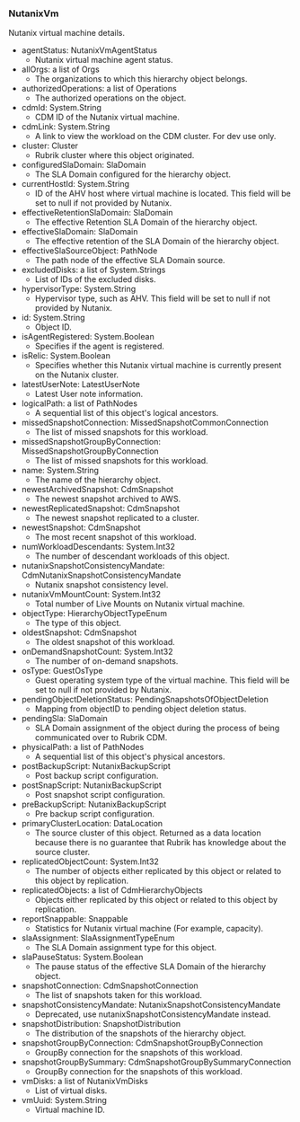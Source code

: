 ### NutanixVm
Nutanix virtual machine details.

- agentStatus: NutanixVmAgentStatus
  - Nutanix virtual machine agent status.
- allOrgs: a list of Orgs
  - The organizations to which this hierarchy object belongs.
- authorizedOperations: a list of Operations
  - The authorized operations on the object.
- cdmId: System.String
  - CDM ID of the Nutanix virtual machine.
- cdmLink: System.String
  - A link to view the workload on the CDM cluster. For dev use only.
- cluster: Cluster
  - Rubrik cluster where this object originated.
- configuredSlaDomain: SlaDomain
  - The SLA Domain configured for the hierarchy object.
- currentHostId: System.String
  - ID of the AHV host where virtual machine is located. This field will be set to null if not provided by Nutanix.
- effectiveRetentionSlaDomain: SlaDomain
  - The effective Retention SLA Domain of the hierarchy object.
- effectiveSlaDomain: SlaDomain
  - The effective retention of the SLA Domain of the hierarchy object.
- effectiveSlaSourceObject: PathNode
  - The path node of the effective SLA Domain source.
- excludedDisks: a list of System.Strings
  - List of IDs of the excluded disks.
- hypervisorType: System.String
  - Hypervisor type, such as AHV. This field will be set to null if not provided by Nutanix.
- id: System.String
  - Object ID.
- isAgentRegistered: System.Boolean
  - Specifies if the agent is registered.
- isRelic: System.Boolean
  - Specifies whether this Nutanix virtual machine is currently present on the Nutanix cluster.
- latestUserNote: LatestUserNote
  - Latest User note information.
- logicalPath: a list of PathNodes
  - A sequential list of this object's logical ancestors.
- missedSnapshotConnection: MissedSnapshotCommonConnection
  - The list of missed snapshots for this workload.
- missedSnapshotGroupByConnection: MissedSnapshotGroupByConnection
  - The list of missed snapshots for this workload.
- name: System.String
  - The name of the hierarchy object.
- newestArchivedSnapshot: CdmSnapshot
  - The newest snapshot archived to AWS.
- newestReplicatedSnapshot: CdmSnapshot
  - The newest snapshot replicated to a cluster.
- newestSnapshot: CdmSnapshot
  - The most recent snapshot of this workload.
- numWorkloadDescendants: System.Int32
  - The number of descendant workloads of this object.
- nutanixSnapshotConsistencyMandate: CdmNutanixSnapshotConsistencyMandate
  - Nutanix snapshot consistency level.
- nutanixVmMountCount: System.Int32
  - Total number of Live Mounts on Nutanix virtual machine.
- objectType: HierarchyObjectTypeEnum
  - The type of this object.
- oldestSnapshot: CdmSnapshot
  - The oldest snapshot of this workload.
- onDemandSnapshotCount: System.Int32
  - The number of on-demand snapshots.
- osType: GuestOsType
  - Guest operating system type of the virtual machine. This field will be set to null if not provided by Nutanix.
- pendingObjectDeletionStatus: PendingSnapshotsOfObjectDeletion
  - Mapping from objectID to pending object deletion status.
- pendingSla: SlaDomain
  - SLA Domain assignment of the object during the process of being communicated over to Rubrik CDM.
- physicalPath: a list of PathNodes
  - A sequential list of this object's physical ancestors.
- postBackupScript: NutanixBackupScript
  - Post backup script configuration.
- postSnapScript: NutanixBackupScript
  - Post snapshot script configuration.
- preBackupScript: NutanixBackupScript
  - Pre backup script configuration.
- primaryClusterLocation: DataLocation
  - The source cluster of this object. Returned as a data location because there is no guarantee that Rubrik has knowledge about the source cluster.
- replicatedObjectCount: System.Int32
  - The number of objects either replicated by this object or related to this object by replication.
- replicatedObjects: a list of CdmHierarchyObjects
  - Objects either replicated by this object or related to this object by replication.
- reportSnappable: Snappable
  - Statistics for Nutanix virtual machine (For example, capacity).
- slaAssignment: SlaAssignmentTypeEnum
  - The SLA Domain assignment type for this object.
- slaPauseStatus: System.Boolean
  - The pause status of the effective SLA Domain of the hierarchy object.
- snapshotConnection: CdmSnapshotConnection
  - The list of snapshots taken for this workload.
- snapshotConsistencyMandate: NutanixSnapshotConsistencyMandate
  - Deprecated, use nutanixSnapshotConsistencyMandate instead.
- snapshotDistribution: SnapshotDistribution
  - The distribution of the snapshots of the hierarchy object.
- snapshotGroupByConnection: CdmSnapshotGroupByConnection
  - GroupBy connection for the snapshots of this workload.
- snapshotGroupBySummary: CdmSnapshotGroupBySummaryConnection
  - GroupBy connection for the snapshots of this workload.
- vmDisks: a list of NutanixVmDisks
  - List of virtual disks.
- vmUuid: System.String
  - Virtual machine ID.
